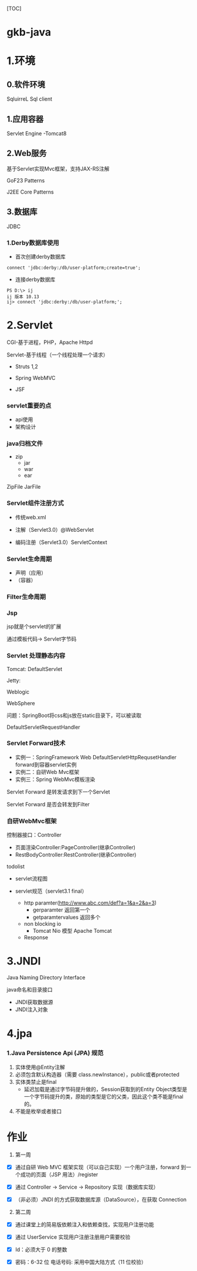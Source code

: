 [TOC]

# gkb-java

# 1.环境

## 0.软件环境

SqluirreL Sql client

## 1.应用容器 

Servlet  Engine -Tomcat8

## 2.Web服务

基于Servlet实现Mvc框架，支持JAX-RS注解

GoF23 Patterns

J2EE Core Patterns 

## 3.数据库

JDBC

### 1.Derby数据库使用

- 首次创建derby数据库

```
connect 'jdbc:derby:/db/user-platform;create=true';
```

- 连接derby数据库

```
PS D:\> ij
ij 版本 10.13
ij> connect 'jdbc:derby:/db/user-platform;';
```

# 2.Servlet

CGI-基于进程，PHP，Apache Httpd

Servlet-基于线程（一个线程处理一个请求）

- Struts 1,2

- Spring WebMVC
- JSF

### servlet重要的点

- api使用
- 架构设计

### java归档文件

- zip
  - jar
  - war
  - ear

ZipFile JarFile

### Servlet组件注册方式

- 传统web.xml

- 注解（Servlet3.0）@WebServlet
- 编码注册（Servlet3.0）ServletContext

### Servlet生命周期

- 声明（应用）
- （容器）

### Filter生命周期



### Jsp

jsp就是个servlet的扩展

通过模板代码-> Servlet字节码



### Servlet 处理静态内容

Tomcat: DefaultServlet

Jetty:

Weblogic

WebSphere

问题：SpringBoot将css和js放在static目录下，可以被读取

DefaultServletRequestHandler

### Servlet Forward技术

- 实例一：SpringFramework Web DefaultServletHttpRequsetHandler forward到容器servlet实例
- 实例二：自研Web Mvc框架 
- 实例三：Spring WebMvc模板渲染



Servlet Forward 是转发请求到下一个Servlet

Servlet Forward 是否会转发到Filter



### 自研WebMvc框架

控制器接口：Controller

- 页面渲染Controller:PageController(继承Controller)
- RestBodyController:RestController(继承Controller)



todolist

- servlet流程图

- servlet规范（servlet3.1 final）

  - http paramter(http://www.abc.com/def?a=1&a=2&a=3) 
    - gerparamter 返回第一个
    - getparamtervalues 返回多个
  - non blocking io
    - Tomcat Nio 模型 Apache Tomcat
  - Response

  

# 3.JNDI

Java Naming Directory Interface

java命名和目录接口

- JNDI获取数据源
- JNDI注入对象



# 4.jpa

### 1.Java Persistence Api (JPA) 规范

1. 实体使用@Entity注解
2. 必须包含默认构造器（需要 class.newInstance），public或者protected
3. 实体类禁止是final
   - 延迟加载是通过字节码提升做的，Session获取到的Entity Object类型是一个字节码提升的类，原始的类型是它的父类，因此这个类不能是final的。
4. 不能是枚举或者接口



# 作业

1. 第一周

- [x] 通过自研 Web MVC 框架实现（可以自己实现）一个用户注册，forward 到一个成功的页面（JSP 用法）/register

- [x] 通过 Controller -> Service -> Repository 实现（数据库实现）

- [x] （非必须）JNDI 的方式获取数据库源（DataSource），在获取 Connection

2. 第二周

- [x] 通过课堂上的简易版依赖注入和依赖查找，实现用户注册功能

- [x] 通过 UserService 实现用户注册注册用户需要校验

- [x] Id：必须大于 0 的整数

- [x] 密码：6-32 位 电话号码: 采用中国大陆方式（11 位校验）








